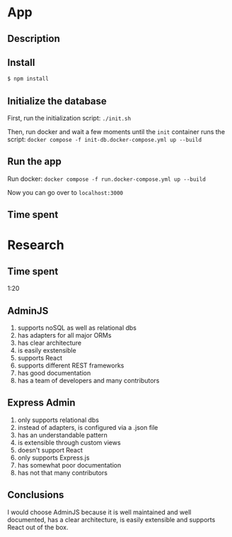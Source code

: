 # App

## Description


## Install

```bash
$ npm install
```

## Initialize the database
First, run the initialization script:
`./init.sh`

Then, run docker and wait a few moments until the `init` container runs the script:
`docker compose -f init-db.docker-compose.yml up --build`

## Run the app
Run docker:
`docker compose -f run.docker-compose.yml up --build`

Now you can go over to `localhost:3000`

## Time spent


# Research
## Time spent
1:20

<!--
22:26 - 22:47
22:50 - 00:00
-->

## AdminJS
1. supports noSQL as well as relational dbs
2. has adapters for all major ORMs
3. has clear architecture
4. is easily exstensible
5. supports React
6. supports different REST frameworks
7. has good documentation
8. has a team of developers and many contributors

## Express Admin
1. only supports relational dbs
2. instead of adapters, is configured via a .json file
3. has an understandable pattern
4. is extensible through custom views
5. doesn't support React
6. only supports Express.js
7. has somewhat poor documentation
8. has not that many contributors

## Conclusions
I would choose AdminJS because it is well maintained and well documented, has a clear architecture, is easily extensible and supports React out of the box.